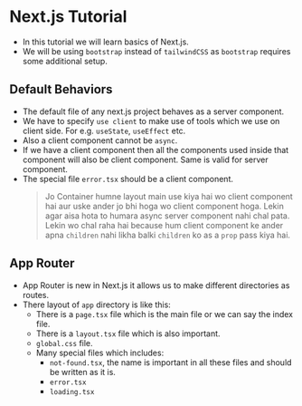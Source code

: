 # Next.js Tutorial

- In this tutorial we will learn basics of Next.js.
- We will be using `bootstrap` instead of `tailwindCSS` as `bootstrap` requires some additional setup.

## Default Behaviors

- The default file of any next.js project behaves as a server component.
- We have to specify `use client` to make use of tools which we use on client side. For e.g. `useState`, `useEffect` etc.
- Also a client component cannot be `async`.
- If we have a client component then all the components used inside that component will also be client component. Same is valid for server component.
- The special file `error.tsx` should be a client component.
  > Jo Container humne layout main use kiya hai wo client component hai aur uske ander jo bhi hoga wo client component hoga. Lekin agar aisa hota to humara async server component nahi chal pata. Lekin wo chal raha hai because hum client component ke ander apna `children` nahi likha balki `children` ko as a `prop` pass kiya hai.

## App Router

- App Router is new in Next.js it allows us to make different directories as routes.
- There layout of `app` directory is like this:
  - There is a `page.tsx` file which is the main file or we can say the index file.
  - There is a `layout.tsx` file which is also important.
  - `global.css` file.
  - Many special files which includes:
    - `not-found.tsx`, the name is important in all these files and should be written as it is.
    - `error.tsx`
    - `loading.tsx`

